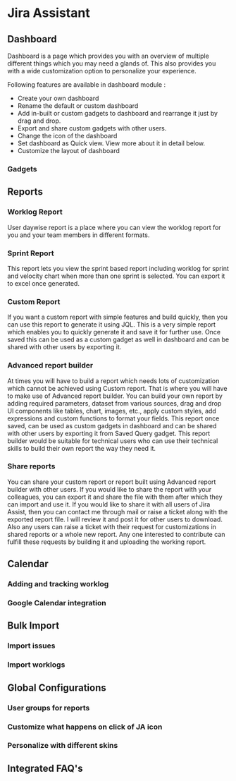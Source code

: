 # Jira Assistant

## Dashboard
Dashboard is a page which provides you with an overview of multiple different things which you may need a glands of. This also provides you with a wide customization option to personalize your experience.

Following features are available in dashboard module :
-   Create your own dashboard
-   Rename the default or custom dashboard
-   Add in-built or custom gadgets to dashboard and rearrange it just by drag and drop.
-   Export and share custom gadgets with other users.
-   Change the icon of the dashboard
-   Set dashboard as Quick view. View more about it in detail below.
-   Customize the layout of dashboard

### Gadgets

## Reports

### Worklog Report
User daywise report is a place where you can view the worklog report for you and your team members in different formats.

### Sprint Report
This report lets you view the sprint based report including worklog for sprint and velocity chart when more than one sprint is selected. You can export it to excel once generated.

### Custom Report
If you want a custom report with simple features and build quickly, then you can use this report to generate it using JQL. This is a very simple report which enables you to quickly generate it and save it for further use. Once saved this can be used as a custom gadget as well in dashboard and can be shared with other users by exporting it.

### Advanced report builder
At times you will have to build a report which needs lots of customization which cannot be achieved using Custom report. That is where you will have to make use of Advanced report builder. You can build your own report by adding required parameters, dataset from various sources, drag and drop UI components like tables, chart, images, etc., apply custom styles, add expressions and custom functions to format your fields. This report once saved, can be used as custom gadgets in dashboard and can be shared with other users by exporting it from Saved Query gadget. This report builder would be suitable for technical users who can use their technical skills to build their own report the way they need it.

### Share reports
You can share your custom report or report built using Advanced report builder with other users. If you would like to share the report with your colleagues, you can export it and share the file with them after which they can import and use it. If you would like to share it with all users of Jira Assist, then you can contact me through mail or raise a ticket along with the exported report file. I will review it and post it for other users to download. Also any users can raise a ticket with their request for customizations in shared reports or a whole new report. Any one interested to contribute can fulfill these requests by building it and uploading the working report.

## Calendar

### Adding and tracking worklog

### Google Calendar integration

## Bulk Import

### Import issues

### Import worklogs

## Global Configurations

### User groups for reports

### Customize what happens on click of JA icon

### Personalize with different skins

## Integrated FAQ's
